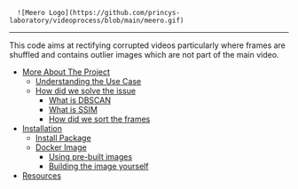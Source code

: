       ![Meero Logo](https://github.com/princys-laboratory/videoprocess/blob/main/meero.gif)

--------------------------------------------------------------------------------------------------

This code aims at rectifying corrupted videos particularly where frames are shuffled and contains outlier images which 
are not part of the main video.

<!-- toc -->

- [More About The Project](#more-about-pytorch)
  - [Understanding the Use Case](#understanding-the-use-case)
  - [How did we solve the issue](#how-did-we-solve-the-issue)
     - [What is DBSCAN](#what-is-DBSCAN)
     - [What is SSIM](#what-is-ssim)
     - [How did we sort the frames](#how-did-we-sort-the-frames)
- [Installation](#installation)
  - [Install Package](#install-package)
  - [Docker Image](#docker-image)
    - [Using pre-built images](#using-pre-built-images)
    - [Building the image yourself](#building-the-image-yourself)
- [Resources](#resources)
<!-- tocstop -->